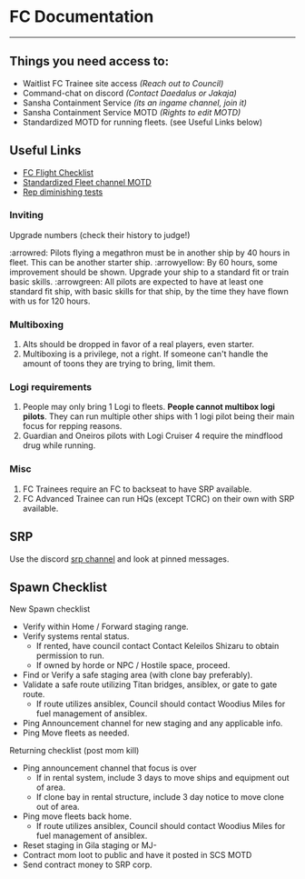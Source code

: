 # FC Documentation

---

## Things you need access to:

- Waitlist FC Trainee site access _(Reach out to Council)_
- Command-chat on discord _(Contact Daedalus or Jakaja)_
- Sansha Containment Service _(its an ingame channel, join it)_
- Sansha Containment Service MOTD _(Rights to edit MOTD)_
- Standardized MOTD for running fleets. (see Useful Links below)

## Useful Links

- [FC Flight Checklist](https://docs.google.com/document/d/1-UXnzDgYq3F9Cct7R9dAqWWDWFOSPIP4rrNhiJnBIYk/edit?usp=sharing)
- [Standardized Fleet channel MOTD](https://docs.google.com/document/d/1COb_wlZs8wB0Xut1i6jqCHck58Cy--4nZXHWHrd64Jo/edit?usp=sharing)
- [Rep diminishing tests](https://www.dropbox.com/s/pv80oowbtr3o9xp/Rep%20dimishing.xlsx?dl=0)

### Inviting

Upgrade numbers (check their history to judge!)

:arrowred: Pilots flying a megathron must be in another ship by 40 hours in fleet. This can be another starter ship.
:arrowyellow: By 60 hours, some improvement should be shown. Upgrade your ship to a standard fit or train basic skills. 
:arrowgreen: All pilots are expected to have at least one standard fit ship, with basic skills for that ship, by the time they have flown with us for 120 hours. 


### Multiboxing

1. Alts should be dropped in favor of a real players, even starter.
2. Multiboxing is a privilege, not a right. If someone can't handle the amount of toons they are trying to bring, limit them.

### Logi requirements
1. People may only bring 1 Logi to fleets. **People cannot multibox logi pilots**. They can run multiple other ships with 1 logi pilot being their main focus for repping reasons.
2. Guardian and Oneiros pilots with Logi Cruiser 4 require the mindflood drug while running.

### Misc

1. FC Trainees require an FC to backseat to have SRP available.
2. FC Advanced Trainee can run HQs (except TCRC) on their own with SRP available.

## SRP

Use the discord [srp channel](https://discord.com/channels/1028666338383777873/1035282315951218689) and look at pinned messages.

## Spawn Checklist
New Spawn checklist				
- Verify within Home / Forward staging range.			
- Verify systems rental status.			
	- If rented, have council contact Contact Keleilos Shizaru to obtain permission to run.		
	- If owned by horde or NPC / Hostile space, proceed.		
- Find or Verify a safe staging area (with clone bay preferably).			
- Validate a safe route utilizing Titan bridges, ansiblex, or gate to gate route.			
	- If route utilizes ansiblex, Council should contact Woodius Miles for fuel management of ansiblex.		
- Ping Announcement channel for new staging and any applicable info.			
- Ping Move fleets as needed.			
				
Returning checklist (post mom kill)				
- Ping announcement channel that focus is over			
	- If in rental system, include 3 days to move ships and equipment out of area.		
	- If clone bay in rental structure, include 3 day notice to move clone out of area.		
- Ping move fleets back home.			
	- If route utilizes ansiblex, Council should contact Woodius Miles for fuel management of ansiblex.		
- Reset staging in Gila staging or MJ-			
- Contract mom loot to public and have it posted in SCS MOTD			
- Send contract money to SRP corp.			